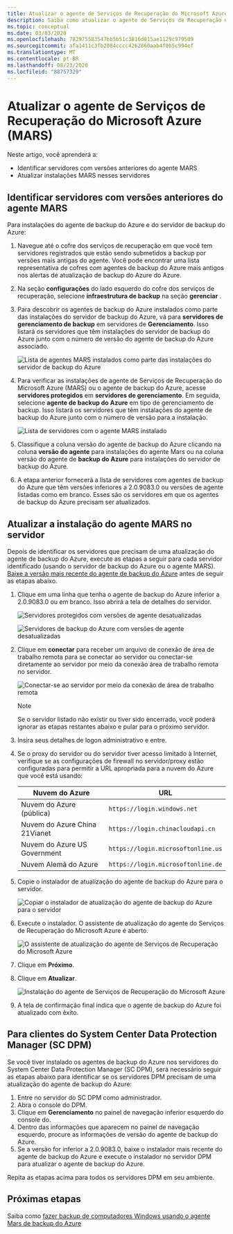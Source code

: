 ```yaml
---
title: Atualizar o agente de Serviços de Recuperação do Microsoft Azure (MARS)
description: Saiba como atualizar o agente de Serviços de Recuperação do Microsoft Azure (MARS).
ms.topic: conceptual
ms.date: 03/03/2020
ms.openlocfilehash: 782975583547bb5b51c3816d815ae1129c979509
ms.sourcegitcommit: afa1411c3fb2084cccc4262860aab4f0b5c994ef
ms.translationtype: MT
ms.contentlocale: pt-BR
ms.lasthandoff: 08/23/2020
ms.locfileid: "88757329"
---
```

# <a name="upgrade-the-microsoft-azure-recovery-services-mars-agent"></a>Atualizar o agente de Serviços de Recuperação do Microsoft Azure (MARS)

Neste artigo, você aprenderá a:

* Identificar servidores com versões anteriores do agente MARS
* Atualizar instalações MARS nesses servidores

## <a name="identify-servers-with-earlier-versions-of-the-mars-agent"></a>Identificar servidores com versões anteriores do agente MARS

Para instalações do agente de backup do Azure e do servidor de backup do Azure:

1. Navegue até o cofre dos serviços de recuperação em que você tem servidores registrados que estão sendo submetidos a backup por versões mais antigas do agente. Você pode encontrar uma lista representativa de cofres com agentes de backup do Azure mais antigos nos alertas de atualização de backup do Azure do Azure.
1. Na seção **configurações** do lado esquerdo do cofre dos serviços de recuperação, selecione **infraestrutura de backup** na seção **gerenciar** .
1. Para descobrir os agentes de backup do Azure instalados como parte das instalações do servidor de backup do Azure, vá para **servidores de gerenciamento de backup** em servidores de **Gerenciamento**. Isso listará os servidores que têm instalações do servidor de backup do Azure junto com o número de versão do agente de backup do Azure associado.

    ![Lista de agentes MARS instalados como parte das instalações do servidor de backup do Azure](./media/upgrade-mars-agent/backup-management-servers.png)

1. Para verificar as instalações de agente de Serviços de Recuperação do Microsoft Azure (MARS) ou o agente de backup do Azure, acesse **servidores protegidos** em **servidores de gerenciamento**. Em seguida, selecione **agente de backup do Azure** em tipo de gerenciamento de backup. Isso listará os servidores que têm instalações do agente de backup do Azure junto com o número de versão para a instalação.

    ![Lista de servidores com o agente MARS instalado](./media/upgrade-mars-agent/protected-servers.png)

1. Classifique a coluna versão do agente de backup do Azure clicando na coluna **versão do agente** para instalações do agente Mars ou na coluna versão do agente de **backup do Azure** para instalações do servidor de backup do Azure.

1. A etapa anterior fornecerá a lista de servidores com agentes de backup do Azure que têm versões inferiores a 2.0.9083.0 ou versões de agente listadas como em branco. Esses são os servidores em que os agentes de backup do Azure precisam ser atualizados.

## <a name="update-the-mars-agent-installation-on-the-server"></a>Atualizar a instalação do agente MARS no servidor

Depois de identificar os servidores que precisam de uma atualização do agente de backup do Azure, execute as etapas a seguir para cada servidor identificado (usando o servidor de backup do Azure ou o agente MARS). [Baixe a versão mais recente do agente de backup do Azure](https://aka.ms/azurebackup_agent) antes de seguir as etapas abaixo.

1. Clique em uma linha que tenha o agente de backup do Azure inferior a 2.0.9083.0 ou em branco. Isso abrirá a tela de detalhes do servidor.

    ![Servidores protegidos com versões de agente desatualizadas](./media/upgrade-mars-agent/old-agent-version.png)

    ![Servidores de backup do Azure com versões de agente desatualizadas](./media/upgrade-mars-agent/backup-management-servers-old-versions.png)

1. Clique em **conectar** para receber um arquivo de conexão de área de trabalho remota para se conectar ao servidor ou conectar-se diretamente ao servidor por meio da conexão área de trabalho remota no servidor.

    ![Conectar-se ao servidor por meio da conexão de área de trabalho remota](./media/upgrade-mars-agent/connect-to-server.png)

    >[!NOTE]
    > Se o servidor listado não existir ou tiver sido encerrado, você poderá ignorar as etapas restantes abaixo e pular para o próximo servidor.

1. Insira seus detalhes de logon administrativo e entre.

1. Se o proxy do servidor ou do servidor tiver acesso limitado à Internet, verifique se as configurações de firewall no servidor/proxy estão configuradas para permitir a URL apropriada para a nuvem do Azure que você está usando:

    Nuvem do Azure | URL
    -- | ---
    Nuvem do Azure (pública) |   `https://login.windows.net`
    Nuvem do Azure China 21Vianet   | `https://login.chinacloudapi.cn`
    Nuvem do Azure US Government |   `https://login.microsoftonline.us`
    Nuvem Alemã do Azure  |  `https://login.microsoftonline.de`

1. Copie o instalador de atualização do agente de backup do Azure para o servidor.

    ![Copiar o instalador de atualização do agente de backup do Azure para o servidor](./media/upgrade-mars-agent/copy-agent-installer.png)

1. Execute o instalador. O assistente de atualização do agente do Serviços de Recuperação do Microsoft Azure é aberto.

    ![O assistente de atualização do agente de Serviços de Recuperação do Microsoft Azure](./media/upgrade-mars-agent/agent-upgrade-wizard.png)

1. Clique em **Próximo**.

1. Clique em **Atualizar**.

    ![Instalação do agente de Serviços de Recuperação do Microsoft Azure](./media/upgrade-mars-agent/upgrade-installation.png)

1. A tela de confirmação final indica que o agente de backup do Azure foi atualizado com êxito.

## <a name="for-system-center-data-protection-manager-sc-dpm-customers"></a>Para clientes do System Center Data Protection Manager (SC DPM)

Se você tiver instalado os agentes de backup do Azure nos servidores do System Center Data Protection Manager (SC DPM), será necessário seguir as etapas abaixo para identificar se os servidores DPM precisam de uma atualização do agente de backup do Azure:

1. Entre no servidor do SC DPM como administrador.
2. Abra o console do DPM.
3. Clique em **Gerenciamento** no painel de navegação inferior esquerdo do console do.
4. Dentro das informações que aparecem no painel de navegação esquerdo, procure as informações de versão do agente de backup do Azure.
5. Se a versão for inferior a 2.0.9083.0, baixe o instalador mais recente do agente de backup do Azure e execute o instalador no servidor DPM para atualizar o agente de backup do Azure.

Repita as etapas acima para todos os servidores DPM em seu ambiente.

## <a name="next-steps"></a>Próximas etapas

Saiba como [fazer backup de computadores Windows usando o agente Mars de backup do Azure](backup-windows-with-mars-agent.md)
